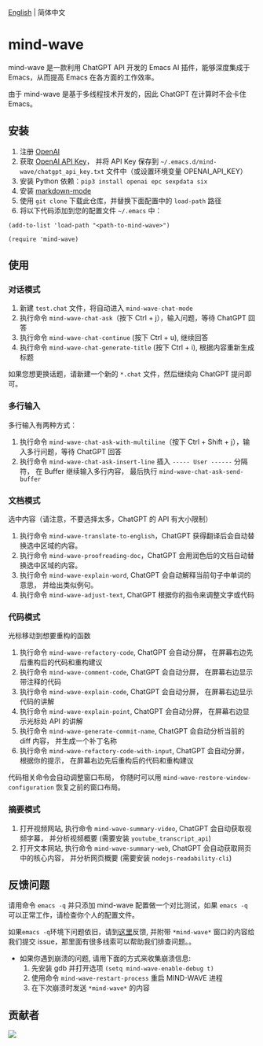 [English](./README.md) | 简体中文

# mind-wave
mind-wave 是一款利用 ChatGPT API 开发的 Emacs AI 插件，能够深度集成于 Emacs，从而提高 Emacs 在各方面的工作效率。

由于 mind-wave 是基于多线程技术开发的，因此 ChatGPT 在计算时不会卡住 Emacs。

## 安装
1. 注册 [OpenAI](https://platform.openai.com)
2. 获取 [OpenAI API Key](https://platform.openai.com/account/api-keys)， 并将 API Key 保存到 `~/.emacs.d/mind-wave/chatgpt_api_key.txt` 文件中（或设置环境变量 OPENAI_API_KEY）
3. 安装 Python 依赖：`pip3 install openai epc sexpdata six`
4. 安装 [markdown-mode](https://github.com/jrblevin/markdown-mode)
5. 使用 `git clone` 下载此仓库，并替换下面配置中的 `load-path` 路径
6. 将以下代码添加到您的配置文件 `~/.emacs` 中：
```elisp
(add-to-list 'load-path "<path-to-mind-wave>")

(require 'mind-wave)
```

## 使用
### 对话模式
1. 新建 `test.chat` 文件，将自动进入 `mind-wave-chat-mode`
2. 执行命令 `mind-wave-chat-ask`（按下 Ctrl + j），输入问题，等待 ChatGPT 回答
3. 执行命令 `mind-wave-chat-continue` (按下 Ctrl + u), 继续回答
4. 执行命令 `mind-wave-chat-generate-title` (按下 Ctrl + i), 根据内容重新生成标题

如果您想更换话题，请新建一个新的 `*.chat` 文件，然后继续向 ChatGPT 提问即可。

### 多行输入
多行输入有两种方式：
1. 执行命令 `mind-wave-chat-ask-with-multiline`（按下 Ctrl + Shift + j），输入多行问题，等待 ChatGPT 回答
2. 执行命令 `mind-wave-chat-ask-insert-line` 插入 `----- User ------` 分隔符， 在 Buffer 继续输入多行内容， 最后执行 `mind-wave-chat-ask-send-buffer`

### 文档模式
选中内容（请注意，不要选择太多，ChatGPT 的 API 有大小限制）

1. 执行命令 `mind-wave-translate-to-english`，ChatGPT 获得翻译后会自动替换选中区域的内容。
2. 执行命令 `mind-wave-proofreading-doc`，ChatGPT 会用润色后的文档自动替换选中区域的内容。
3. 执行命令 `mind-wave-explain-word`, ChatGPT 会自动解释当前句子中单词的意思， 并给出类似例句。
4. 执行命令 `mind-wave-adjust-text`, ChatGPT 根据你的指令来调整文字或代码

### 代码模式
光标移动到想要重构的函数

1. 执行命令 `mind-wave-refactory-code`, ChatGPT 会自动分屏， 在屏幕右边先后重构后的代码和重构建议
2. 执行命令 `mind-wave-comment-code`, ChatGPT 会自动分屏， 在屏幕右边显示带注释的代码
3. 执行命令 `mind-wave-explain-code`, ChatGPT 会自动分屏， 在屏幕右边显示代码的讲解
4. 执行命令 `mind-wave-explain-point`, ChatGPT 会自动分屏， 在屏幕右边显示光标处 API 的讲解
5. 执行命令 `mind-wave-generate-commit-name`, ChatGPT 会自动分析当前的 diff 内容， 并生成一个补丁名称
6. 执行命令 `mind-wave-refactory-code-with-input`, ChatGPT 会自动分屏， 根据你的提示， 在屏幕右边先后重构后的代码和重构建议

代码相关命令会自动调整窗口布局， 你随时可以用 `mind-wave-restore-window-configuration` 恢复之前的窗口布局。

### 摘要模式
1. 打开视频网站, 执行命令 `mind-wave-summary-video`, ChatGPT 会自动获取视频字幕， 并分析视频概要 (需要安装 `youtube_transcript_api`)
2. 打开文本网站, 执行命令 `mind-wave-summary-web`, ChatGPT 会自动获取网页中的核心内容， 并分析网页概要 (需要安装 `nodejs-readability-cli`)

## 反馈问题
请用命令 `emacs -q` 并只添加 mind-wave 配置做一个对比测试，如果 `emacs -q` 可以正常工作，请检查你个人的配置文件。

如果`emacs -q`环境下问题依旧，请到[这里](https://github.com/manateelazycat/mind-wave/issues/new)反馈, 并附带 `*mind-wave*` 窗口的内容给我们提交 issue，那里面有很多线索可以帮助我们排查问题。。

* 如果你遇到崩溃的问题, 请用下面的方式来收集崩溃信息:
  1. 先安装 gdb 并打开选项 `(setq mind-wave-enable-debug t)`
  2. 使用命令 `mind-wave-restart-process` 重启 MIND-WAVE 进程
  3. 在下次崩溃时发送 `*mind-wave*` 的内容

## 贡献者

<a href = "https://github.com/manateelazycat/mind-wave/graphs/contributors">
  <img src = "https://contrib.rocks/image?repo=manateelazycat/mind-wave"/>
</a>
